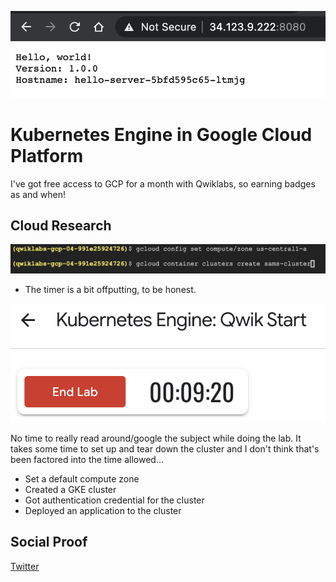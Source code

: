 ![hello-world](/Journey/075/hello-world.png)

# Kubernetes Engine in Google Cloud Platform

I've got free access to GCP for a month with Qwiklabs, so earning badges as and when!

## Cloud Research

![command-line](/Journey/075/command-line.png)

- The timer is a bit offputting, to be honest.

![timer](/Journey/075/timer.png)

No time to really read around/google the subject while doing the lab. It takes some time to set up and tear down the cluster and I don't think that's been factored into the time allowed...

- Set a default compute zone
- Created a GKE cluster
- Got authentication credential for the cluster
- Deployed an application to the cluster

## Social Proof

[Twitter](https://twitter.com/_notwaving/status/1358211694384799745?s=20)
